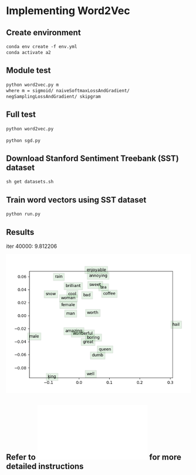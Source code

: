 # Implementing Word2Vec

## Create environment

```
conda env create -f env.yml
conda activate a2
```

## Module test

```
python word2vec.py m
where m = sigmoid/ naiveSoftmaxLossAndGradient/ negSamplingLossAndGradient/ skipgram
```

## Full test

```
python word2vec.py

python sgd.py
```

## Download Stanford Sentiment Treebank (SST) dataset

```
sh get datasets.sh
```

## Train word vectors using SST dataset

```
python run.py
```

## Results

iter 40000: 9.812206

![Word2Vec](word_vectors.png)

## Refer to ![handout](handout2.pdf) for more detailed instructions
